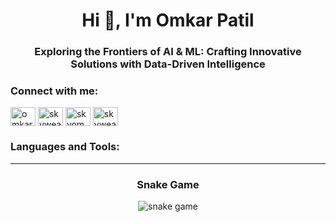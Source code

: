 <h1 align="center">Hi 👋, I'm Omkar Patil</h1>
<h3 align="center">Exploring the Frontiers of AI & ML: Crafting Innovative Solutions with Data-Driven Intelligence</h3>

<h3 align="left">Connect with me:</h3>
<p align="left">
<a href="https://linkedin.com/in/omkar patil" target="blank"><img align="center" src="https://raw.githubusercontent.com/rahuldkjain/github-profile-readme-generator/master/src/images/icons/Social/linked-in-alt.svg" alt="omkar patil" height="30" width="40" /></a>
<a href="https://kaggle.com/skyweaver" target="blank"><img align="center" src="https://raw.githubusercontent.com/rahuldkjain/github-profile-readme-generator/master/src/images/icons/Social/kaggle.svg" alt="skyweaver" height="30" width="40" /></a>
<a href="https://instagram.com/skyom_11" target="blank"><img align="center" src="https://raw.githubusercontent.com/rahuldkjain/github-profile-readme-generator/master/src/images/icons/Social/instagram.svg" alt="skyom_11" height="30" width="40" /></a>
<a href="https://www.leetcode.com/skyweaver11" target="blank"><img align="center" src="https://raw.githubusercontent.com/rahuldkjain/github-profile-readme-generator/master/src/images/icons/Social/leet-code.svg" alt="skyweaver11" height="30" width="40" /></a>
</p>

<h3 align="left">Languages and Tools:</h3>
<p align="left">
<!-- Add your tools section here -->
</p>

---

<h3 align="center">Snake Game</h3>
<p align="center">
  <img src="https://github.com/<Skyweaver11>/<Skyweaver11>/blob/output/github-contribution-grid-snake.svg" alt="snake game" />
</p>

